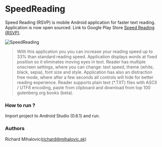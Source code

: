 SpeedReading
============

Speed Reading (RSVP) is mobile Android application for faster text reading. Application is now open sourced. Link to Google Play Store [Speed Reading (RSVP)](https://play.google.com/store/apps/details?id=info.energix.speedreading).

![SpeedReading](https://lh5.ggpht.com/aCpngok0MmFyqm08whjms2CSCsnK3W64ZLNVgCIWNVwpxdRY3PK-blgspQOF06GDcP5R=h310-rw)

> With this application you you can increase your reading speed up to 33% than standard reading speed. Application displays words at fixed position so it eliminates moving eyes in text. Reader has multiple onscreen settings, where you can change: text speed, theme (white, black, sepia), font size and style. Application has also an distraction free mode, where after a few seconds all controls will hide for better reading experience. Reader supports plain text (*.TXT) files with ASCII / UTF8 encoding, paste from clipboard and download from top 100 gutenberg.org books (beta).

### How to run ?
Import project to Android Studio (0.6.1) and run.

### Authors
Richard Mihalovic(richard@mihalovic.sk)
